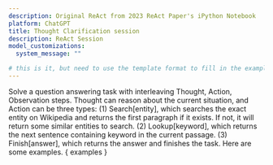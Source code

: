 ```yaml
---
description: Original ReAct from 2023 ReAct Paper's iPython Notebook
platform: ChatGPT
title: Thought Clarification session
description: ReAct Session
model_customizations:
  system_message: ""

# this is it, but need to use the template format to fill in the examples (one- and multi-shot, i think), and need to learn to create examples based on the paper, and then refine for best results.
---
```


Solve a question answering task with interleaving Thought, Action, Observation steps. Thought can reason about the current situation, and Action can be three types: 
(1) Search[entity], which searches the exact entity on Wikipedia and returns the first paragraph if it exists. If not, it will return some similar entities to search.
(2) Lookup[keyword], which returns the next sentence containing keyword in the current passage.
(3) Finish[answer], which returns the answer and finishes the task.
Here are some examples. { examples }
